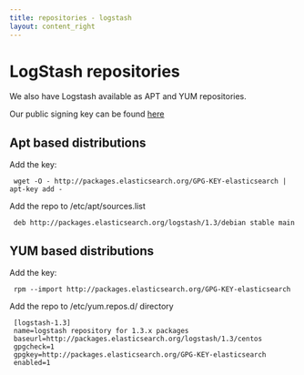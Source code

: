 ```yaml
---
title: repositories - logstash
layout: content_right
---
```

# LogStash repositories

We also have Logstash available as APT and YUM repositories.

Our public signing key can be found [here](http://packages.elasticsearch.org/GPG-KEY-elasticsearch)

## Apt based distributions

Add the key:

     wget -O - http://packages.elasticsearch.org/GPG-KEY-elasticsearch | apt-key add -

Add the repo to /etc/apt/sources.list

     deb http://packages.elasticsearch.org/logstash/1.3/debian stable main


## YUM based distributions

Add the key:

     rpm --import http://packages.elasticsearch.org/GPG-KEY-elasticsearch

Add the repo to /etc/yum.repos.d/ directory

     [logstash-1.3]
     name=logstash repository for 1.3.x packages
     baseurl=http://packages.elasticsearch.org/logstash/1.3/centos
     gpgcheck=1
     gpgkey=http://packages.elasticsearch.org/GPG-KEY-elasticsearch
     enabled=1
